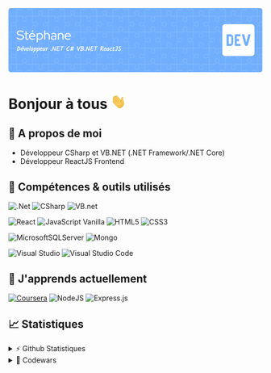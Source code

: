 ![Header](https://raw.githubusercontent.com/sferrer-dev/sferrer-dev/master/github-header-image.png)

# Bonjour à tous <img src="https://raw.githubusercontent.com/sferrer-dev/sferrer-dev/master/wave.gif" width="30px" height="30px" />

## 💬 A propos de moi

- Développeur CSharp et VB.NET (.NET Framework/.NET Core)
- Développeur ReactJS Frontend

## 🔧 Compétences & outils utilisés

![.Net](https://img.shields.io/badge/.NET-5C2D91?style=flat&logo=.net&logoColor=white)
![CSharp](https://img.shields.io/badge/CSharp-5C2D91?style=flat&logo=c-sharp&logoColor=white)
![VB.net](https://img.shields.io/badge/VB.NET-5C2D91?style=flat&logo=.net&logoColor=white)

![React](https://img.shields.io/badge/React-61DAFB.svg?style=flat&logo=React&logoColor=black)
![JavaScript Vanilla](https://img.shields.io/badge/JavaScript-F7DF1E.svg?style=flat&logo=JavaScript&logoColor=black)
![HTML5](https://img.shields.io/badge/HTML5-E34F26.svg?style=flat&logo=HTML5&logoColor=white)
![CSS3](https://img.shields.io/badge/CSS3-1572B6.svg?style=flat&logo=CSS3&logoColor=white)

![MicrosoftSQLServer](https://img.shields.io/badge/Microsoft%20SQL%20Server-CC2927?style=flat&logo=microsoftsqlserver&logoColor=white)
![Mongo](https://img.shields.io/badge/MongoDB-4EA94B?style=flat&logo=mongodb&logoColor=white)

![Visual Studio](https://img.shields.io/badge/Visual%20Studio-5C2D91.svg?style=flat&logo=visual-studio&logoColor=white)
![Visual Studio Code](https://img.shields.io/badge/Visual%20Studio%20Code-0078d7.svg?style=flat&logo=visual-studio-code&logoColor=white)

## 🌱 J'apprends actuellement

[![Coursera](https://img.shields.io/badge/La%20gestion%20de%20projet-%230056D2.svg?style=flat&logo=Coursera&logoColor=white)](https://www.coursera.org/professional-certificates/google-project-management)
![NodeJS](https://img.shields.io/badge/node.js-6DA55F?style=flat&logo=node.js&logoColor=white)
![Express.js](https://img.shields.io/badge/express.js-%23404d59.svg?flat&logo=express&logoColor=%2361DAFB)

## &#x1f4c8; Statistiques

<details>
 <summary>⚡ Github Statistiques</summary>

![Top Langs](https://github-readme-stats-sferrer-dev.vercel.app/api/top-langs/?username=sferrer-dev&layout=compact&size_weight=0.5&count_weight=0.5)

</details>

<details>
<summary>🥋 Codewars</summary>

![Codewars](https://www.codewars.com/users/sferrer-dev/badges/large?theme=light&hide_langs_below=8)

</details>

<!--
**SFERRER-DEV/sferrer-dev** is a ✨ _special_ ✨ repository because its `README.md` (this file) appears on your GitHub profile.

Here are some ideas to get you started:

- 🔭 I’m currently working on ...
- 🌱 I’m currently learning ...
- 👯 I’m looking to collaborate on ...
- 🤔 I’m looking for help with ...
- 💬 Ask me about ...
- 📫 How to reach me: ...
- 😄 Pronouns: ...
- ⚡ Fun fact: ...
-->
